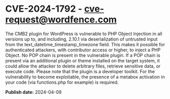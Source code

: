 # CVE-2024-1792 - cve-request@wordfence.com

The CMB2 plugin for WordPress is vulnerable to PHP Object Injection in all versions up to, and including, 2.10.1 via deserialization of untrusted input from the text_datetime_timestamp_timezone field. This makes it possible for authenticated attackers, with contributor access or higher, to inject a PHP Object. No POP chain is present in the vulnerable plugin. If a POP chain is present via an additional plugin or theme installed on the target system, it could allow the attacker to delete arbitrary files, retrieve sensitive data, or execute code. Please note that the plugin is a developer toolkit. For the vulnerability to become exploitable, the presence of a metabox activation in your code (via functions.php for example) is required.

**Publish date:** 2024-04-09
